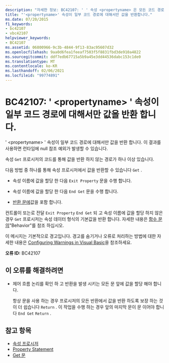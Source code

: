 ```yaml
---
description: "자세한 정보: BC42107: ' ' 속성 <propertyname> 은 모든 코드 경로에 대 한 값을 반환 하지 않습니다."
title: "'<propertyname>' 속성이 일부 코드 경로에 대해서만 값을 반환합니다."
ms.date: 07/20/2015
f1_keywords:
- bc42107
- vbc42107
helpviewer_keywords:
- BC42107
ms.assetid: 06800966-9c3b-4844-9f13-83ac95607d32
ms.openlocfilehash: 9aa0d6fea1feeaf7503f5f8831fbd3de910a4822
ms.sourcegitcommit: ddf7edb67715a5b9a45e3dd44536dabc153c1de0
ms.translationtype: MT
ms.contentlocale: ko-KR
ms.lasthandoff: 02/06/2021
ms.locfileid: "99774891"
---
```

# <a name="bc42107-property-propertyname-doesnt-return-a-value-on-all-code-paths"></a>BC42107: ' \<propertyname> ' 속성이 일부 코드 경로에 대해서만 값을 반환 합니다.

' \<propertyname> ' 속성이 일부 코드 경로에 대해서만 값을 반환 합니다. 이 결과를 사용하면 런타임에 null 참조 예외가 발생할 수 있습니다.

속성 `Get` 프로시저의 코드를 통해 값을 반환 하지 않는 경로가 하나 이상 있습니다.

 다음 방법 중 하나를 통해 속성 프로시저에서 값을 반환할 수 있습니다 `Get` .

- 속성 이름에 값을 할당 한 다음 `Exit Property` 문을 수행 합니다.

- 속성 이름에 값을 할당 한 다음 `End Get` 문을 수행 합니다.

- [반환 문에](../statements/return-statement.md)값을 포함 합니다.

컨트롤이 또는로 전달 `Exit Property` `End Get` 되 고 속성 이름에 값을 할당 하지 않은 경우 `Get` 프로시저는 속성 데이터 형식의 기본값을 반환 합니다. 자세한 내용은 [함수 문의](../statements/function-statement.md)"Behavior"를 참조 하십시오.

이 메시지는 기본적으로 경고입니다. 경고를 숨기거나 오류로 처리하는 방법에 대한 자세한 내용은 [Configuring Warnings in Visual Basic](/visualstudio/ide/configuring-warnings-in-visual-basic)을 참조하세요.

**오류 ID:** BC42107

## <a name="to-correct-this-error"></a>이 오류를 해결하려면

- 제어 흐름 논리를 확인 하 고 반환을 발생 시키는 모든 문 앞에 값을 할당 해야 합니다.

  항상 문을 사용 하는 경우 프로시저의 모든 반환에서 값을 반환 하도록 보장 하는 것이 더 쉽습니다 `Return` . 이 작업을 수행 하는 경우 앞의 마지막 문이 문 이어야 합니다 `End Get` `Return` .

## <a name="see-also"></a>참고 항목

- [속성 프로시저](../../programming-guide/language-features/procedures/property-procedures.md)
- [Property Statement](../statements/property-statement.md)
- [Get 문](../statements/get-statement.md)
